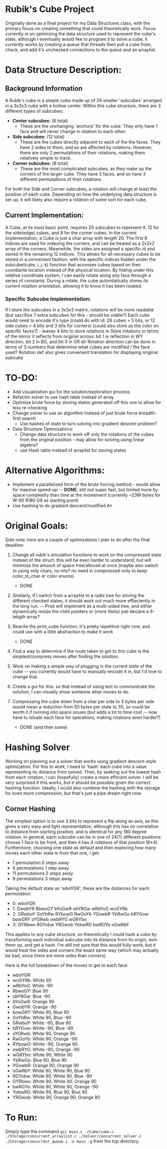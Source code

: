 # Rubik's Cube Project

Originally done as a final project for my Data Structures class, with the primary focus on creating something that could theoretically work. Focus currently is on optimizing the data structure used to represent the cube's state, although I eventually would like to program it to solve a cube. It currently works by creating a queue that threads then pull a cube from, check, and add it's unchecked connections to the queue and an arraylist.

# Data Structure Description:

## Background Information

A Rubik's cube is a simple cube made up of 26 smaller 'subcubes' arranged in a 3x3x3 cube with a hollow center. Within this cube structure, there are 3 different types of subcubes:

- **Center subcubes:** (6 total)
  - These are the unchanging 'anchors' for the cube. They only have 1 face and will never change in relation to each other.
- **Side subcubes:** (12 total)
  - These are the cubes directly adjacent to each of the the faces. They have 2 sides to them, and so are affected by rotations. However, there are only 2 permutations of their rotations, making them relatively simple to track.
- **Corner subcubes:** (8 total)
  - These are the most complicated subcubes, as they make up the corners of the larger cube. They have 3 faces, and so have 3 different permutations of their rotations.

For both the Side and Corner subcubes, a rotation will change at least the position of each cube. Depending on how the underlying data structure is set up, it will likely also require a rotation of some sort for each cube.

## Current Implementation:

A Cube, at its most basic point, requires 20 subcubes to represent it: 12 for the side(edge) cubes, and 8 for the corner cubes.
In the current implementation, a Cube is just a char array with length 20. The first 8 indices are used for indexing the corners, and can be treated as a 2x2x2 array of the corners. Meanwhile, the sides are assigned a specific id and stored in the remaining 12 indices. This allows for all necessary cubes to be stored in a convenient fashion, with the specific indices hidden under the subcube(cube, i, j, k) function that accesses cubes based on their coordiante location instead of the physical location. By hiding under this relative coordinate system, I can easily rotate along any face through a series of constants. During a rotate, the cube automtatically stores its current rotation orientation, allowing it to know it has been rotated.

### Specific Subcube Implementation:

If I store the subcubes in a 3x3x3 matrix, rotations will be more readable (but sacrifice 7 extra subcubes for this - should be viable?)
Each cube would need to encode it's type (could do with id: 26 cubes > 5 bits, or 12 side cubes > 4 bits and 3 bits for corners)
(could also store as the color on specific faces?) - leaves 4 bits to store rotations in
Store rotations in terms of the mirror it reflects from original across: bit 1 is reflection in WY direction, bit 2 in BG, and bit 3 in OR dir
Rotation direction can be done in terms of 3 numbers that determine what cubes are modified / the face used?
Rotation def also gives convenient translation for displaying original subcube

# TO-DO:

- Add visualization gui for the solution/exploration process
- Refactor solver to use hash table instead of array
- Optimize brute force by storing states generated off this one to allow for less re-checking
- Change solver to use an algorithm instead of just brute force breadth-first search
  - Use hashes of state to turn solving into gradient descent problem?
- Data Structure Optimizations:
  - Change data structure to work off only the rotations of the cubes from the original position - may allow for solving using linear algebra?
  - use Hash table instead of arraylist for storing states

# Alternative Algorithms:

- Implement a parallelized form of the brute forcing method - would allow for massive speed-up -- **DONE**; still not super fast, but limited more by space complexity than time at the momement (currently ~23M bytes for W-90 R180 G9 as starting point)
- Use hashing to do gradient descent/modified A\*

# Original Goals:

Side note: here are a couple of optimizations I plan to do after the final deadline:

1. Change all rubik's simulation functions to work on the compressed state instead of the struct. this will be even harder to understand, but will minimize the amount of space free/alloced at once (maybe also switch to using only chars, no ints? no need in compressed-only to keep color_to_char or color enums)
   - DONE
2. Similarly, if I switch from a arraylist to a radix tree for storing the different checked states, it should work out much more effieciently in the long run. -- Prob will implement as a multi-sided tree, and either dynamically resize the child pointers or (more likely) just declare a 6-lebgth array?

3. Rewrite the print_cube function; it's pretty repetitive right now, and could use with a little abstraction to make it work
   - DONE
4. Find a way to determine if the route taken to get to this cube is the simplest/compress moves after finding the solution.
5. Work on making a simple way of plugging in the current state of the cube -- you currently would have to manually encode it in, but I'd love to change that.
6. Create a gui for this. so that instead of using text to communicate the solution, I can visually show someone what moves to do.
7. Compressing the cube down from a char per side to 3 bytes per side would mean a reduction from 50 bytes per state to 30, so could be worth it if running into space issues (but adds a lot to time cost -- now have to isloate each face for operations, making rotations even harder?)
   - DONE (and then some)

# Hashing Solver

Working on planning out a solver that works using gradient descent-style optimization. For this to work, I need to 'hash' each cube into a value representing its distance from solved. Then, by seeking out the lowest hash from each rotation, I can (hopefully) create a more efficient solver. I will be very surprised if this works, but it should be possible given the correct hashing function. Ideally, I oculd also combine the hashing with the storage for even more compression, but that's just a pipe dream right now.

## Corner Hashing

The simplest option is to use 3 bits to represent a flip along an axis, as this gives a very easy and light representation, although this has no correlation to distance from starting position, and is identical for any 180 degree rotation.
In general, each subcube can be in one of 24(?) different positions: choose 1 face to be front, and then it has 4 rotations of that position (6\*4). Furthermore, choosing one state as default and then exploring how many moves each other state is from that one, I get:

- 1 permutation 0 steps away
- 6 permutations 1 step away
- 11 permutations 2 steps away
- 6 permutations 3 steps away

Taking the default state as 'wboYGR', these are the distances for each permutation:

- 0: wboYGR
- 1: GwobYR RbwoGY bYoGwR obYRGw wRbYoG woGYRb
- 2: GRwboY GoYbRw RYbowG RwGoYb YGowbR YbRwGo bRYGow bowGRY oYGRwb owbRYG wGRYbo
- 3: GYRbwo RGYobw YRGwob YobwRG bwRGYo oGwRbY

This applies to any cube structure, so theoretically I could hash a cube by transforming each individual subcube into its distance from its origin, sum them up, and get a hash. I'm still not sure that this would fully work, but it would treat the sides and corners the exact same way (which may actually be bad, since there are more sides than corners).

Here is the full breakdown of the moves to get to each face:

- wboYGR:
- woGYRb: White 90
- wRbYoG: White -90
- RbwoGY: Blue 90
- obYRGw: Blue -90
- bYoGwR: Orange 90
- GwobYR: Orange -90
- bowGRY: White 90, Blue 90
- GoYbRw: White 90, Blue -90
- GRwboY: White -90, Blue 90
- bRYGow: White -90, Blue -90
- oYGRwb: White 90, Orange 90
- RwGoYb: White 90, Orange -90
- RYbowG: White -90, Orange 90
- owbRYG: White -90, Orange -90
- wGRYbo: White 90, White 90
- YbRwGo: Blue 90, Blue 90
- YGowbR: Orange 90, Orange 90
- oGwRbY: White 90, White 90, Blue 90
- RGYobw: White 90, White 90, Blue -90
- GYRbwo: White 90, White 90, Orange 90
- bwRGYo: White 90, White 90, Orange -90
- YobwRG: White 90, Blue 90, Blue 90
- YRGwob: White 90, Orange 90, Orange 90

# To Run:

Simply type the command
`gcc main.c ./Cube/cube.c ./Storage/concurrent_arraylist.c ./Solver/concurrent_solver.c ./Storage/concurrent_queue.c -o main -g`
from the top directory.
